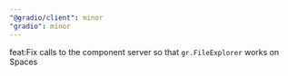 ```yaml
---
"@gradio/client": minor
"gradio": minor
---
```


feat:Fix calls to the component server so that `gr.FileExplorer` works on Spaces
